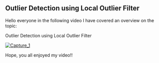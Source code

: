 ## Outlier Detection using Local Outlier Filter

Hello everyone in the following video I have covered an overview on the topic:

Outlier Detection using Local Outlier Filter

[![Capture_1](https://user-images.githubusercontent.com/79050917/136214408-74daef28-b810-4ec6-b1be-5b01f6e271b7.PNG)](https://drive.google.com/file/d/1nN1yWzdVoHYy3nerM5jMW6RZ6N85nqwf/view?usp=sharing)

Hope, you all enjoyed my video!!




